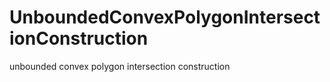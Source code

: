 # UnboundedConvexPolygonIntersectionConstruction
unbounded convex polygon intersection construction
